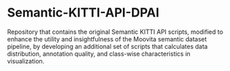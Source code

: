 # Semantic-KITTI-API-DPAI
Repository that contains the original Semantic KITTI API scripts, modified to enhance the utility and insightfulness of the Moovita semantic dataset pipeline, by developing an additional set of scripts that calculates data distribution, annotation quality, and class-wise characteristics in visualization.

